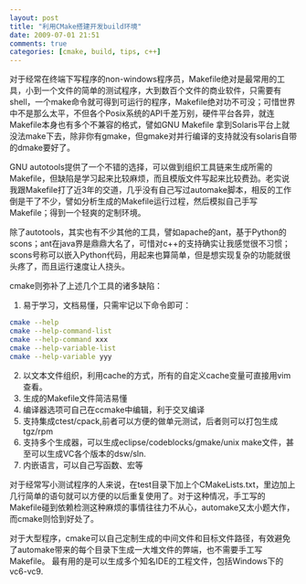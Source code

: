 ```yaml
---
layout: post
title: "利用CMake搭建开发build环境"
date: 2009-07-01 21:51
comments: true
categories: [cmake, build, tips, c++]
---
```

对于经常在终端下写程序的non-windows程序员，Makefile绝对是最常用的工具，小到一个文件的简单的测试程序，大到数百个文件的商业软件，只需要有shell，一个make命令就可得到可运行的程序，Makefile绝对功不可没；可惜世界中不是那么太平，不但各个Posix系统的API千差万别，硬件平台各异，就连Makefile本身也有多个不兼容的格式，譬如GNU Makefile 拿到Solaris平台上就没法make下去，除非你有gmake，但gmake对并行编译的支持就没有solaris自带的dmake要好了。

GNU autotools提供了一个不错的选择，可以做到组织工具链来生成所需的Makefile，但缺陷是学习起来比较麻烦，而且模版文件写起来比较费劲。老实说我跟Makefile打了近3年的交道，几乎没有自己写过automake脚本，相反的工作倒是干了不少，譬如分析生成的Makefile运行过程，然后模拟自己手写Makefile；得到一个轻爽的定制环境。

除了autotools，其实也有不少其他的工具，譬如apache的ant，基于Python的scons；ant在java界是鼎鼎大名了，可惜对c++的支持确实让我感觉很不习惯；scons号称可以嵌入Python代码，用起来也算简单，但是想实现复杂的功能就很头疼了，而且运行速度让人挠头。

cmake则弥补了上述几个工具的诸多缺陷：
<!--more-->

1. 易于学习，文档易懂，只需牢记以下命令即可：
```bash
cmake --help
cmake --help-command-list
cmake --help-command xxx
cmake --help-variable-list
cmake --help-variable yyy
```

2. 以文本文件组织，利用cache的方式，所有的自定义cache变量可直接用vim查看。   
3. 生成的Makefile文件简洁易懂     
4. 编译器选项可自己在ccmake中编辑，利于交叉编译    
5. 支持集成ctest/cpack,前者可以方便的做单元测试，后者则可以打包生成tgz/rpm  
6. 支持多个生成器，可以生成eclipse/codeblocks/gmake/unix make文件，甚至可以生成VC各个版本的dsw/sln.  
7. 内嵌语言，可以自己写函数、宏等  

对于经常写小测试程序的人来说，在test目录下加上个CMakeLists.txt，里边加上几行简单的语句就可以方便的以后重复使用了。对于这种情况，手工写的Makefile碰到依赖检测这种麻烦的事情往往力不从心，automake又太小题大作，而cmake则恰到好处了。

对于大型程序，cmake可以自己定制生成的中间文件和目标文件路径，有效避免了automake带来的每个目录下生成一大堆文件的弊端，也不需要手工写Makefile。
最有用的是可以生成多个知名IDE的工程文件，包括Windows下的vc6-vc9.

